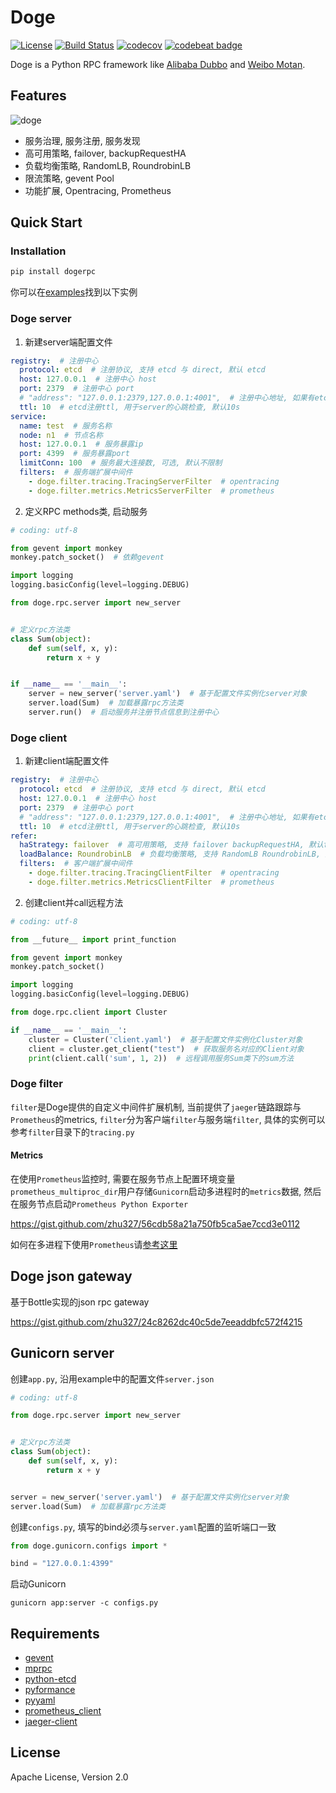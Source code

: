 # Doge


[![License](https://img.shields.io/badge/License-Apache%202.0-blue.svg)](https://github.com/zhu327/doge/blob/master/LICENSE)
[![Build Status](https://travis-ci.org/zhu327/doge.svg?branch=master)](https://travis-ci.org/zhu327/doge)
[![codecov](https://codecov.io/gh/zhu327/doge/branch/master/graph/badge.svg)](https://codecov.io/gh/zhu327/doge)
[![codebeat badge](https://codebeat.co/badges/1624b195-bbf5-43d0-9f9d-d330ca09ab76)](https://codebeat.co/projects/github-com-zhu327-doge-master)

Doge is a Python RPC framework like [Alibaba Dubbo](http://dubbo.io/) and [Weibo Motan](https://github.com/weibocom/motan).

## Features

![doge](https://camo.githubusercontent.com/51ff9a1d5530f269f3074e9172483acf14c73eb8/687474703a2f2f6e2e73696e61696d672e636e2f746563682f7472616e73666f726d2f32303136303531302f4a7458792d66787279686875323338323938372e6a7067)

- 服务治理, 服务注册, 服务发现
- 高可用策略, failover, backupRequestHA
- 负载均衡策略, RandomLB, RoundrobinLB
- 限流策略, gevent Pool
- 功能扩展, Opentracing, Prometheus

## Quick Start

### Installation

```sh
pip install dogerpc
```

你可以在[examples](https://github.com/zhu327/doge/tree/master/examples)找到以下实例

### Doge server

1. 新建server端配置文件

```yml
registry:  # 注册中心
  protocol: etcd  # 注册协议, 支持 etcd 与 direct, 默认 etcd
  host: 127.0.0.1  # 注册中心 host
  port: 2379  # 注册中心 port
  # "address": "127.0.0.1:2379,127.0.0.1:4001",  # 注册中心地址, 如果有etcd集群, 可配置多个node
  ttl: 10  # etcd注册ttl, 用于server的心跳检查, 默认10s
service:
  name: test  # 服务名称
  node: n1  # 节点名称
  host: 127.0.0.1  # 服务暴露ip
  port: 4399  # 服务暴露port
  limitConn: 100  # 服务最大连接数, 可选, 默认不限制
  filters:  # 服务端扩展中间件
    - doge.filter.tracing.TracingServerFilter  # opentracing
    - doge.filter.metrics.MetricsServerFilter  # prometheus
```

2. 定义RPC methods类, 启动服务

```python
# coding: utf-8

from gevent import monkey
monkey.patch_socket()  # 依赖gevent

import logging
logging.basicConfig(level=logging.DEBUG)

from doge.rpc.server import new_server


# 定义rpc方法类
class Sum(object):
    def sum(self, x, y):
        return x + y


if __name__ == '__main__':
    server = new_server('server.yaml')  # 基于配置文件实例化server对象
    server.load(Sum)  # 加载暴露rpc方法类
    server.run()  # 启动服务并注册节点信息到注册中心
```

### Doge client

1. 新建client端配置文件

```yml
registry:  # 注册中心
  protocol: etcd  # 注册协议, 支持 etcd 与 direct, 默认 etcd
  host: 127.0.0.1  # 注册中心 host
  port: 2379  # 注册中心 port
  # "address": "127.0.0.1:2379,127.0.0.1:4001",  # 注册中心地址, 如果有etcd集群, 可配置多个node
  ttl: 10  # etcd注册ttl, 用于server的心跳检查, 默认10s
refer:
  haStrategy: failover  # 高可用策略, 支持 failover backupRequestHA, 默认failover
  loadBalance: RoundrobinLB  # 负载均衡策略, 支持 RandomLB RoundrobinLB, 默认RoundrobinLB
  filters:  # 客户端扩展中间件
    - doge.filter.tracing.TracingClientFilter  # opentracing
    - doge.filter.metrics.MetricsClientFilter  # prometheus
```

2. 创建client并call远程方法

```python
# coding: utf-8

from __future__ import print_function

from gevent import monkey
monkey.patch_socket()

import logging
logging.basicConfig(level=logging.DEBUG)

from doge.rpc.client import Cluster

if __name__ == '__main__':
    cluster = Cluster('client.yaml')  # 基于配置文件实例化Cluster对象
    client = cluster.get_client("test")  # 获取服务名对应的Client对象
    print(client.call('sum', 1, 2))  # 远程调用服务Sum类下的sum方法
```

### Doge filter

`filter`是Doge提供的自定义中间件扩展机制, 当前提供了`jaeger`链路跟踪与`Prometheus`的metrics, `filter`分为客户端`filter`与服务端`filter`, 具体的实例可以参考`filter`目录下的`tracing.py`

#### Metrics

在使用`Prometheus`监控时, 需要在服务节点上配置环境变量`prometheus_multiproc_dir`用户存储`Gunicorn`启动多进程时的`metrics`数据, 然后在服务节点启动`Prometheus Python Exporter`

<https://gist.github.com/zhu327/56cdb58a21a750fb5ca5ae7ccd3e0112>

如何在多进程下使用`Prometheus`请[参考这里]( https://github.com/prometheus/client_python#multiprocess-mode-gunicorn )

## Doge json gateway

基于Bottle实现的json rpc gateway

<https://gist.github.com/zhu327/24c8262dc40c5de7eeaddbfc572f4215>

## Gunicorn server

创建`app.py`, 沿用example中的配置文件`server.json`

```python
# coding: utf-8

from doge.rpc.server import new_server


# 定义rpc方法类
class Sum(object):
    def sum(self, x, y):
        return x + y


server = new_server('server.yaml')  # 基于配置文件实例化server对象
server.load(Sum)  # 加载暴露rpc方法类
```

创建`configs.py`, 填写的bind必须与`server.yaml`配置的监听端口一致
```python
from doge.gunicorn.configs import *

bind = "127.0.0.1:4399"
```

启动Gunicorn

```shell
gunicorn app:server -c configs.py
```

## Requirements

- [gevent](https://github.com/gevent/gevent)
- [mprpc](https://github.com/studio-ousia/mprpc)
- [python-etcd](https://github.com/jplana/python-etcd)
- [pyformance](https://github.com/omergertel/pyformance)
- [pyyaml](https://github.com/yaml/pyyaml)
- [prometheus_client](https://github.com/prometheus/client_python)
- [jaeger-client](https://github.com/monsterxx03/jaeger-client-python)

## License

Apache License, Version 2.0 
